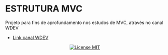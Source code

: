 # ESTRUTURA MVC 
Projeto para fins de aprofundamento nos estudos de MVC, através no canal WDEV

- [Link canal WDEV](https://www.youtube.com/c/WDEVoficial/featured)


<p align="center">
  <a href="https://opensource.org/licenses/MIT">
    <img src="https://img.shields.io/badge/License-MIT-blue.svg" alt="License MIT">
  </a>
</p>
